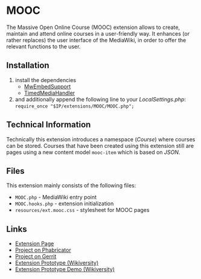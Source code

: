 # MOOC

The Massive Open Online Course (MOOC) extension allows to create, maintain and attend online courses in a user-friendly way.
It enhances (or rather replaces) the user interface of the MediaWiki, in order to offer the relevant functions to the user.

## Installation

1. install the dependencies
   * [MwEmbedSupport](https://www.mediawiki.org/wiki/Extension:MwEmbedSupport)
   * [TimedMediaHandler](https://www.mediawiki.org/wiki/Extension:TimedMediaHandler)
1. and additionally append the following line to your *LocalSettings.php*:
   `require_once "$IP/extensions/MOOC/MOOC.php";`

## Technical Information

Technically this extension introduces a namespace (*Course*) where courses can be stored.
Courses that have been created using this extension still are pages using a new content model `mooc-item` which is based on *JSON*.

## Files

This extension mainly consists of the following files:
* `MOOC.php` - MediaWiki entry point
* `MOOC.hooks.php` - extension initialization
* `resources/ext.mooc.css` - stylesheet for MOOC pages

## Links

* [Extension Page](https://www.mediawiki.org/wiki/Extension:MOOC)
* [Project on Phabricator](https://phabricator.wikimedia.org/diffusion/1892/repository/master/)
* [Project on Gerrit](https://gerrit.wikimedia.org/r/#/admin/projects/mediawiki/extensions/MOOC)
* [Extension Prototype (Wikiversity)](https://en.wikiversity.org/wiki/Wikiversity:MOOC_Interface)
* [Extension Prototype Demo (Wikiversity)](https://en.wikiversity.org/wiki/Web_Science/Part1:_Foundations_of_the_web/Ethernet)
